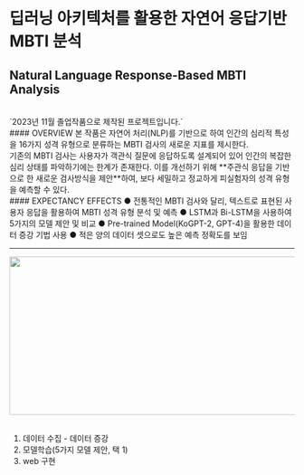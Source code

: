 # 딥러닝 아키텍처를 활용한 자연어 응답기반 MBTI 분석
## Natural Language Response-Based MBTI Analysis
</br>
`2023년 11월 졸업작품으로 제작된 프로젝트입니다.`</br>
#### OVERVIEW
본 작품은 자연어 처리(NLP)를 기반으로 하여 인간의 심리적 특성을 16가지 성격 유형으로 분류하는 MBTI 검사의 새로운 지표를 제시한다. </br>
기존의 MBTI 검사는 사용자가 객관식 질문에 응답하도록 설계되어 있어 인간의 복잡한 심리 상태를 파악하기에는 한계가 존재한다.
이를 개선하기 위해 **주관식 응답을 기반으로 한 새로운 검사방식을 제안**하여, 보다 세밀하고 정교하게 피실험자의 성격 유형을 예측할 수 있다.</br>
#### EXPECTANCY EFFECTS
● 전통적인 MBTI 검사와 달리, 텍스트로 표현된 사용자 응답을 활용하여 MBTI 성격 유형 분석 및 예측
● LSTM과 Bi-LSTM을 사용하여 5가지의 모델 제안 및 비교
● Pre-trained Model(KoGPT-2, GPT-4)을 활용한   데이터 증강 기법 사용
● 적은 양의 데이터 셋으로도 높은 예측 정확도를 보임

___

<img src="https://github.com/Ryuhamaa/MBTI-PRJ/assets/90309728/c8dc0bb6-4789-4b4a-a349-16acb55b89c2" width="600" height="280"/>
</br></br>

1. 데이터 수집 - 데이터 증강</br>
2. 모델학습(5가지 모델 제안, 택 1)
3. web 구현

